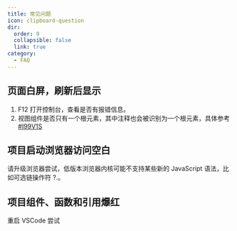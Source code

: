 ```yaml
---
title: 常见问题
icon: clipboard-question
dir:
  order: 9
  collapsible: false
  link: true
category:
  - FAQ
---
```


## 页面白屏，刷新后显示

1. F12 打开控制台，查看是否有报错信息。
2. 视图组件是否只有一个根元素，其中注释也会被识别为一个根元素，具体参考[#I99V1S](https://gitee.com/youlaiorg/vue3-element-admin/issues/I99V1S)

## 项目启动浏览器访问空白

请升级浏览器尝试，低版本浏览器内核可能不支持某些新的 JavaScript 语法，比如可选链操作符 ?.。

## 项目组件、函数和引用爆红

重启 VSCode 尝试